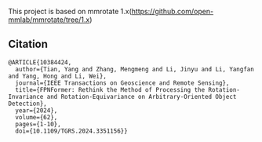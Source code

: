 This project is based on mmrotate 1.x(https://github.com/open-mmlab/mmrotate/tree/1.x)
## Citation

```
@ARTICLE{10384424,
  author={Tian, Yang and Zhang, Mengmeng and Li, Jinyu and Li, Yangfan and Yang, Hong and Li, Wei},
  journal={IEEE Transactions on Geoscience and Remote Sensing}, 
  title={FPNFormer: Rethink the Method of Processing the Rotation-Invariance and Rotation-Equivariance on Arbitrary-Oriented Object Detection}, 
  year={2024},
  volume={62},
  pages={1-10},
  doi={10.1109/TGRS.2024.3351156}}
```
